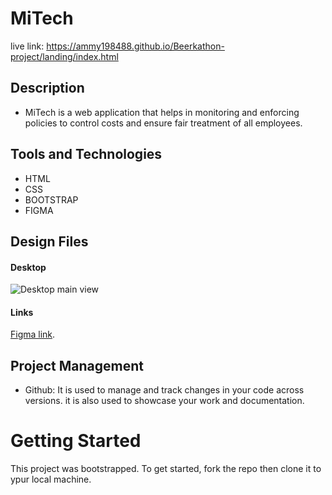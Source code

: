 # MiTech

live link: https://ammy198488.github.io/Beerkathon-project/landing/index.html
## Description
- MiTech is a web application that helps in monitoring and enforcing policies to control costs and ensure fair treatment of all employees.

## Tools and Technologies
- HTML
- CSS
- BOOTSTRAP
- FIGMA
## Design Files

#### Desktop

![Desktop main view](../images/Home%20-%20Landing%20page%20screen.png)
#### Links

[Figma link](https://www.figma.com/file/DwyUGrst0EiM7BeCKIVv00/Tech-Titans-Beerkathon?node-id=63-183&t=SJdYRXIJi4s2leJy-0).

## Project Management

- Github:
  It is used to manage and track changes in your code across versions. it is also used to showcase your work and documentation.

# Getting Started

This project was bootstrapped. To get started, fork the repo then clone it to ypur local machine.
